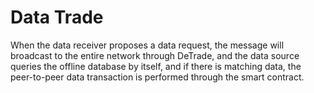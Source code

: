 # Data Trade 

When the data receiver proposes a data request, the message will broadcast to the entire network through DeTrade, and the data source queries the offline database by itself, and if there is matching data, the peer-to-peer data transaction is performed through the smart contract. 

